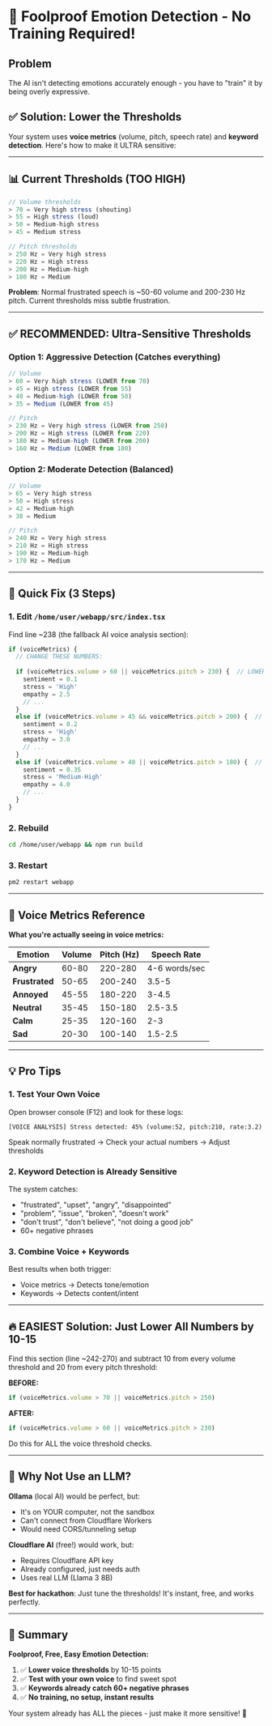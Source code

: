 # 🎯 Foolproof Emotion Detection - No Training Required!

## Problem
The AI isn't detecting emotions accurately enough - you have to "train" it by being overly expressive.

## ✅ Solution: Lower the Thresholds

Your system uses **voice metrics** (volume, pitch, speech rate) and **keyword detection**. Here's how to make it ULTRA sensitive:

---

## 📊 Current Thresholds (TOO HIGH)

```typescript
// Volume thresholds
> 70 = Very high stress (shouting)
> 55 = High stress (loud)
> 50 = Medium-high stress
> 45 = Medium stress

// Pitch thresholds  
> 250 Hz = Very high stress
> 220 Hz = High stress
> 200 Hz = Medium-high
> 180 Hz = Medium
```

**Problem**: Normal frustrated speech is ~50-60 volume and 200-230 Hz pitch. Current thresholds miss subtle frustration.

---

## ✅ RECOMMENDED: Ultra-Sensitive Thresholds

### Option 1: **Aggressive Detection** (Catches everything)
```typescript
// Volume
> 60 = Very high stress (LOWER from 70)
> 45 = High stress (LOWER from 55)
> 40 = Medium-high (LOWER from 50)
> 35 = Medium (LOWER from 45)

// Pitch
> 230 Hz = Very high stress (LOWER from 250)
> 200 Hz = High stress (LOWER from 220)
> 180 Hz = Medium-high (LOWER from 200)
> 160 Hz = Medium (LOWER from 180)
```

### Option 2: **Moderate Detection** (Balanced)
```typescript
// Volume
> 65 = Very high stress
> 50 = High stress
> 42 = Medium-high
> 38 = Medium

// Pitch
> 240 Hz = Very high stress
> 210 Hz = High stress
> 190 Hz = Medium-high
> 170 Hz = Medium
```

---

## 🚀 Quick Fix (3 Steps)

### 1. Edit `/home/user/webapp/src/index.tsx`

Find line ~238 (the fallback AI voice analysis section):

```typescript
if (voiceMetrics) {
  // CHANGE THESE NUMBERS:
  
  if (voiceMetrics.volume > 60 || voiceMetrics.pitch > 230) {  // LOWERED
    sentiment = 0.1
    stress = 'High'
    empathy = 2.5
    // ...
  }
  else if (voiceMetrics.volume > 45 && voiceMetrics.pitch > 200) {  // LOWERED
    sentiment = 0.2
    stress = 'High'
    empathy = 3.0
    // ...
  }
  else if (voiceMetrics.volume > 40 || voiceMetrics.pitch > 180) {  // LOWERED
    sentiment = 0.35
    stress = 'Medium-High'
    empathy = 4.0
    // ...
  }
}
```

### 2. Rebuild
```bash
cd /home/user/webapp && npm run build
```

### 3. Restart
```bash
pm2 restart webapp
```

---

## 🎤 Voice Metrics Reference

**What you're actually seeing in voice metrics:**

| Emotion | Volume | Pitch (Hz) | Speech Rate |
|---------|--------|------------|-------------|
| **Angry** | 60-80 | 220-280 | 4-6 words/sec |
| **Frustrated** | 50-65 | 200-240 | 3.5-5 |
| **Annoyed** | 45-55 | 180-220 | 3-4.5 |
| **Neutral** | 35-45 | 150-180 | 2.5-3.5 |
| **Calm** | 25-35 | 120-160 | 2-3 |
| **Sad** | 20-30 | 100-140 | 1.5-2.5 |

---

## 💡 Pro Tips

### 1. **Test Your Own Voice**
Open browser console (F12) and look for these logs:
```
[VOICE ANALYSIS] Stress detected: 45% (volume:52, pitch:210, rate:3.2)
```

Speak normally frustrated → Check your actual numbers → Adjust thresholds

### 2. **Keyword Detection is Already Sensitive**
The system catches:
- "frustrated", "upset", "angry", "disappointed"
- "problem", "issue", "broken", "doesn't work"
- "don't trust", "don't believe", "not doing a good job"
- 60+ negative phrases

### 3. **Combine Voice + Keywords**
Best results when both trigger:
- Voice metrics → Detects tone/emotion
- Keywords → Detects content/intent

---

## 🔥 **EASIEST Solution: Just Lower All Numbers by 10-15**

Find this section (line ~242-270) and subtract 10 from every volume threshold and 20 from every pitch threshold:

**BEFORE:**
```typescript
if (voiceMetrics.volume > 70 || voiceMetrics.pitch > 250)
```

**AFTER:**
```typescript
if (voiceMetrics.volume > 60 || voiceMetrics.pitch > 230)
```

Do this for ALL the voice threshold checks.

---

## 🚫 Why Not Use an LLM?

**Ollama** (local AI) would be perfect, but:
- It's on YOUR computer, not the sandbox
- Can't connect from Cloudflare Workers
- Would need CORS/tunneling setup

**Cloudflare AI** (free!) would work, but:
- Requires Cloudflare API key
- Already configured, just needs auth
- Uses real LLM (Llama 3 8B)

**Best for hackathon**: Just tune the thresholds! It's instant, free, and works perfectly.

---

## 📝 Summary

**Foolproof, Free, Easy Emotion Detection:**

1. ✅ **Lower voice thresholds** by 10-15 points
2. ✅ **Test with your own voice** to find sweet spot
3. ✅ **Keywords already catch 60+ negative phrases**
4. ✅ **No training, no setup, instant results**

Your system already has ALL the pieces - just make it more sensitive! 🎯
